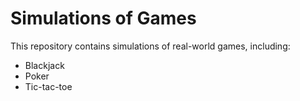 # Simulations of Games
This repository contains simulations of real-world games, including:

- Blackjack
- Poker
- Tic-tac-toe
